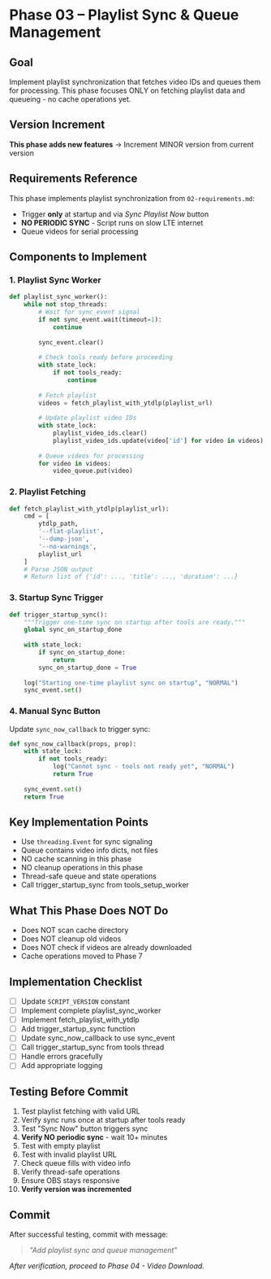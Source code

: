 # Phase 03 – Playlist Sync & Queue Management

## Goal
Implement playlist synchronization that fetches video IDs and queues them for processing. This phase focuses ONLY on fetching playlist data and queueing - no cache operations yet.

## Version Increment
**This phase adds new features** → Increment MINOR version from current version

## Requirements Reference
This phase implements playlist synchronization from `02-requirements.md`:
- Trigger **only** at startup and via *Sync Playlist Now* button
- **NO PERIODIC SYNC** - Script runs on slow LTE internet
- Queue videos for serial processing

## Components to Implement

### 1. Playlist Sync Worker
```python
def playlist_sync_worker():
    while not stop_threads:
        # Wait for sync_event signal
        if not sync_event.wait(timeout=1):
            continue
        
        sync_event.clear()
        
        # Check tools_ready before proceeding
        with state_lock:
            if not tools_ready:
                continue
        
        # Fetch playlist
        videos = fetch_playlist_with_ytdlp(playlist_url)
        
        # Update playlist video IDs
        with state_lock:
            playlist_video_ids.clear()
            playlist_video_ids.update(video['id'] for video in videos)
        
        # Queue videos for processing
        for video in videos:
            video_queue.put(video)
```

### 2. Playlist Fetching
```python
def fetch_playlist_with_ytdlp(playlist_url):
    cmd = [
        ytdlp_path,
        '--flat-playlist',
        '--dump-json',
        '--no-warnings',
        playlist_url
    ]
    # Parse JSON output
    # Return list of {'id': ..., 'title': ..., 'duration': ...}
```

### 3. Startup Sync Trigger
```python
def trigger_startup_sync():
    """Trigger one-time sync on startup after tools are ready."""
    global sync_on_startup_done
    
    with state_lock:
        if sync_on_startup_done:
            return
        sync_on_startup_done = True
    
    log("Starting one-time playlist sync on startup", "NORMAL")
    sync_event.set()
```

### 4. Manual Sync Button
Update `sync_now_callback` to trigger sync:
```python
def sync_now_callback(props, prop):
    with state_lock:
        if not tools_ready:
            log("Cannot sync - tools not ready yet", "NORMAL")
            return True
    
    sync_event.set()
    return True
```

## Key Implementation Points
- Use `threading.Event` for sync signaling
- Queue contains video info dicts, not files
- NO cache scanning in this phase
- NO cleanup operations in this phase
- Thread-safe queue and state operations
- Call trigger_startup_sync from tools_setup_worker

## What This Phase Does NOT Do
- Does NOT scan cache directory
- Does NOT cleanup old videos
- Does NOT check if videos are already downloaded
- Cache operations moved to Phase 7

## Implementation Checklist
- [ ] Update `SCRIPT_VERSION` constant
- [ ] Implement complete playlist_sync_worker
- [ ] Implement fetch_playlist_with_ytdlp
- [ ] Add trigger_startup_sync function
- [ ] Update sync_now_callback to use sync_event
- [ ] Call trigger_startup_sync from tools thread
- [ ] Handle errors gracefully
- [ ] Add appropriate logging

## Testing Before Commit
1. Test playlist fetching with valid URL
2. Verify sync runs once at startup after tools ready
3. Test "Sync Now" button triggers sync
4. **Verify NO periodic sync** - wait 10+ minutes
5. Test with empty playlist
6. Test with invalid playlist URL
7. Check queue fills with video info
8. Verify thread-safe operations
9. Ensure OBS stays responsive
10. **Verify version was incremented**

## Commit
After successful testing, commit with message:  
> *"Add playlist sync and queue management"*

*After verification, proceed to Phase 04 - Video Download.*